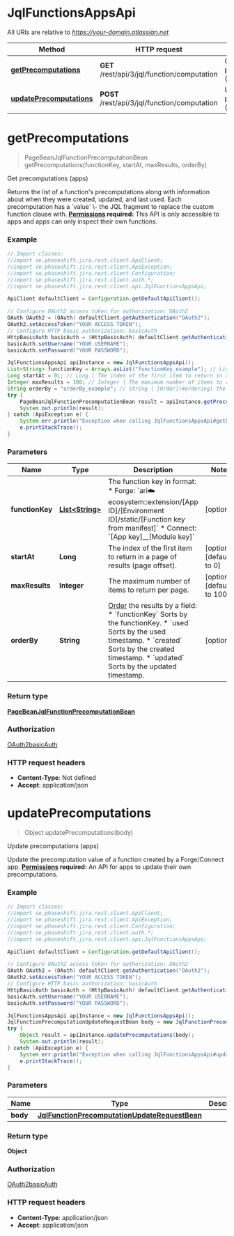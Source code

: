 # JqlFunctionsAppsApi

All URIs are relative to *https://your-domain.atlassian.net*

Method | HTTP request | Description
------------- | ------------- | -------------
[**getPrecomputations**](JqlFunctionsAppsApi.md#getPrecomputations) | **GET** /rest/api/3/jql/function/computation | Get precomputations (apps)
[**updatePrecomputations**](JqlFunctionsAppsApi.md#updatePrecomputations) | **POST** /rest/api/3/jql/function/computation | Update precomputations (apps)

<a name="getPrecomputations"></a>
# **getPrecomputations**
> PageBeanJqlFunctionPrecomputationBean getPrecomputations(functionKey, startAt, maxResults, orderBy)

Get precomputations (apps)

Returns the list of a function&#x27;s precomputations along with information about when they were created, updated, and last used. Each precomputation has a &#x60;value&#x60; \\- the JQL fragment to replace the custom function clause with.  **[Permissions](#permissions) required:** This API is only accessible to apps and apps can only inspect their own functions.

### Example
```java
// Import classes:
//import se.phaseshift.jira.rest.client.ApiClient;
//import se.phaseshift.jira.rest.client.ApiException;
//import se.phaseshift.jira.rest.client.Configuration;
//import se.phaseshift.jira.rest.client.auth.*;
//import se.phaseshift.jira.rest.client.api.JqlFunctionsAppsApi;

ApiClient defaultClient = Configuration.getDefaultApiClient();

// Configure OAuth2 access token for authorization: OAuth2
OAuth OAuth2 = (OAuth) defaultClient.getAuthentication("OAuth2");
OAuth2.setAccessToken("YOUR ACCESS TOKEN");
// Configure HTTP basic authorization: basicAuth
HttpBasicAuth basicAuth = (HttpBasicAuth) defaultClient.getAuthentication("basicAuth");
basicAuth.setUsername("YOUR USERNAME");
basicAuth.setPassword("YOUR PASSWORD");

JqlFunctionsAppsApi apiInstance = new JqlFunctionsAppsApi();
List<String> functionKey = Arrays.asList("functionKey_example"); // List<String> | The function key in format:   *  Forge: `ari:cloud:ecosystem::extension/[App ID]/[Environment ID]/static/[Function key from manifest]`  *  Connect: `[App key]__[Module key]`
Long startAt = 0L; // Long | The index of the first item to return in a page of results (page offset).
Integer maxResults = 100; // Integer | The maximum number of items to return per page.
String orderBy = "orderBy_example"; // String | [Order](#ordering) the results by a field:   *  `functionKey` Sorts by the functionKey.  *  `used` Sorts by the used timestamp.  *  `created` Sorts by the created timestamp.  *  `updated` Sorts by the updated timestamp.
try {
    PageBeanJqlFunctionPrecomputationBean result = apiInstance.getPrecomputations(functionKey, startAt, maxResults, orderBy);
    System.out.println(result);
} catch (ApiException e) {
    System.err.println("Exception when calling JqlFunctionsAppsApi#getPrecomputations");
    e.printStackTrace();
}
```

### Parameters

Name | Type | Description  | Notes
------------- | ------------- | ------------- | -------------
 **functionKey** | [**List&lt;String&gt;**](String.md)| The function key in format:   *  Forge: &#x60;ari:cloud:ecosystem::extension/[App ID]/[Environment ID]/static/[Function key from manifest]&#x60;  *  Connect: &#x60;[App key]__[Module key]&#x60; | [optional]
 **startAt** | **Long**| The index of the first item to return in a page of results (page offset). | [optional] [default to 0]
 **maxResults** | **Integer**| The maximum number of items to return per page. | [optional] [default to 100]
 **orderBy** | **String**| [Order](#ordering) the results by a field:   *  &#x60;functionKey&#x60; Sorts by the functionKey.  *  &#x60;used&#x60; Sorts by the used timestamp.  *  &#x60;created&#x60; Sorts by the created timestamp.  *  &#x60;updated&#x60; Sorts by the updated timestamp. | [optional]

### Return type

[**PageBeanJqlFunctionPrecomputationBean**](PageBeanJqlFunctionPrecomputationBean.md)

### Authorization

[OAuth2](../README.md#OAuth2)[basicAuth](../README.md#basicAuth)

### HTTP request headers

 - **Content-Type**: Not defined
 - **Accept**: application/json

<a name="updatePrecomputations"></a>
# **updatePrecomputations**
> Object updatePrecomputations(body)

Update precomputations (apps)

Update the precomputation value of a function created by a Forge/Connect app.  **[Permissions](#permissions) required:** An API for apps to update their own precomputations.

### Example
```java
// Import classes:
//import se.phaseshift.jira.rest.client.ApiClient;
//import se.phaseshift.jira.rest.client.ApiException;
//import se.phaseshift.jira.rest.client.Configuration;
//import se.phaseshift.jira.rest.client.auth.*;
//import se.phaseshift.jira.rest.client.api.JqlFunctionsAppsApi;

ApiClient defaultClient = Configuration.getDefaultApiClient();

// Configure OAuth2 access token for authorization: OAuth2
OAuth OAuth2 = (OAuth) defaultClient.getAuthentication("OAuth2");
OAuth2.setAccessToken("YOUR ACCESS TOKEN");
// Configure HTTP basic authorization: basicAuth
HttpBasicAuth basicAuth = (HttpBasicAuth) defaultClient.getAuthentication("basicAuth");
basicAuth.setUsername("YOUR USERNAME");
basicAuth.setPassword("YOUR PASSWORD");

JqlFunctionsAppsApi apiInstance = new JqlFunctionsAppsApi();
JqlFunctionPrecomputationUpdateRequestBean body = new JqlFunctionPrecomputationUpdateRequestBean(); // JqlFunctionPrecomputationUpdateRequestBean | 
try {
    Object result = apiInstance.updatePrecomputations(body);
    System.out.println(result);
} catch (ApiException e) {
    System.err.println("Exception when calling JqlFunctionsAppsApi#updatePrecomputations");
    e.printStackTrace();
}
```

### Parameters

Name | Type | Description  | Notes
------------- | ------------- | ------------- | -------------
 **body** | [**JqlFunctionPrecomputationUpdateRequestBean**](JqlFunctionPrecomputationUpdateRequestBean.md)|  |

### Return type

**Object**

### Authorization

[OAuth2](../README.md#OAuth2)[basicAuth](../README.md#basicAuth)

### HTTP request headers

 - **Content-Type**: application/json
 - **Accept**: application/json

